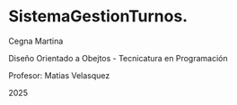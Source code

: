 # SistemaGestionTurnos.
Cegna Martina

Diseño Orientado a Obejtos - Tecnicatura en Programación

Profesor: Matias Velasquez

2025
